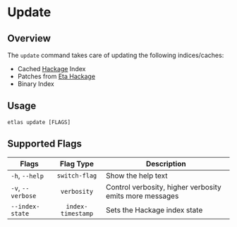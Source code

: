 # Update

## Overview

The `update` command takes care of updating the following indices/caches:

- Cached [Hackage](https://hackage.haskell.org/) Index
- Patches from [Eta Hackage](https://github.com/typelead/eta-hackage)
- Binary Index

## Usage

```
etlas update [FLAGS]
```

## Supported Flags

| Flags                        | Flag Type            | Description                                             |
| ---------------------------- | :------------------: | ----------------------------------------------------    |
| `-h`, `--help`               | `switch-flag`        | Show the help text                                      |
| `-v`, `--verbose`            | `verbosity`          | Control verbosity, higher verbosity emits more messages |
| `--index-state`              | `index-timestamp`    | Sets the Hackage index state                            |
